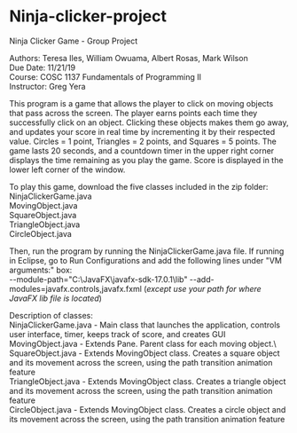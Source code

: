 # Ninja-clicker-project
Ninja Clicker Game - Group Project

Authors:  Teresa Iles, William Owuama, Albert Rosas, Mark Wilson\
Due Date:  11/21/19\
Course:  COSC 1137 Fundamentals of Programming II\
Instructor:  Greg Yera

This program is a game that allows the player to click on moving objects that pass across the screen.  The player earns points each time
they successfully click on an object.  Clicking these objects makes them go away, and updates your score in real time by incrementing it by
their respected value.  Circles = 1 point, Triangles = 2 points, and Squares = 5 points.  The game lasts 20 seconds, and a countdown timer
in the upper right corner displays the time remaining as you play the game.  Score is displayed in the lower left corner of the window.

To play this game, download the five classes included in the zip folder:\
NinjaClickerGame.java\
MovingObject.java\
SquareObject.java\
TriangleObject.java\
CircleObject.java

Then, run the program by running the NinjaClickerGame.java file.
If running in Eclipse, go to Run Configurations and add the following lines under "VM arguments:" box:\
--module-path="C:\JavaFX\javafx-sdk-17.0.1\lib" --add-modules=javafx.controls,javafx.fxml    (*except use your path for where JavaFX lib file is located*)


Description of classes:\
NinjaClickerGame.java - Main class that launches the application, controls user interface, timer, keeps track of score, and creates GUI\
MovingObject.java - Extends Pane.  Parent class for each moving object.\ 
SquareObject.java - Extends MovingObject class.  Creates a square object and its movement across the screen, using the path transition animation feature\
TriangleObject.java - Extends MovingObject class.  Creates a triangle object and its movement across the screen, using the path transition animation feature\
CircleObject.java - Extends MovingObject class.  Creates a circle object and its movement across the screen, using the path transition animation feature
